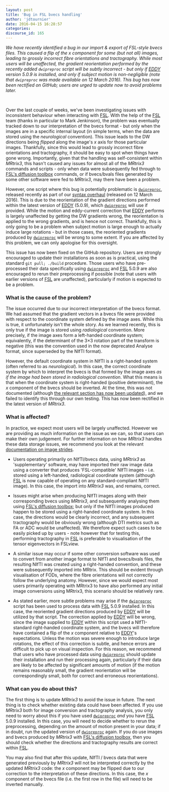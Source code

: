 ```yaml
---
layout: post
title: 'Bug in FSL bvecs handling'
author: 'jdtournier'
date: 2016-04-15 16:28:57
categories:
discourse_id: 165
---
```

_We have recently identified a bug in our import & export of FSL-style bvecs files. This caused a flip of the x component for some (but not all) images, leading to grossly incorrect fibre orientations and tractography.  While most users will be unaffected, the gradient reorientation performed by the recently added `dwipreproc` script will be subtly incorrect - but only if [EDDY](http://fsl.fmrib.ox.ac.uk/fsl/fslwiki/EDDY) version 5.0.9 is installed, and only if subject motion is non-negligible (note that `dwipreproc` was made available on 12 March 2016).  This bug has now been rectified on GitHub; users are urged to update now to avoid problems later._ 



<br>

Over the last couple of weeks, we've been investigating issues with inconsistent behaviour when interacting with [FSL](http://fsl.fmrib.ox.ac.uk/fsl/fslwiki/FSL). With the help of the [FSL](http://fsl.fmrib.ox.ac.uk/fsl/fslwiki/FSL) team (thanks in particular to Mark Jenkinson), the problem was eventually tracked down to our interpretation of the bvecs format - but only when the images are in a specific internal layout (in simple terms, when the data are stored using the _neurological_ convention). This issue leads to the DW directions being *flipped* along the image's *x* axis for those particular images. Thankfully, since this would lead to grossly incorrect fibre orientations and tractography, it should be easy to spot when things have gone wrong. Importantly, given that the handling was self-consistent within *MRtrix3*, this hasn't caused any issues for almost all of the *MRtrix3* commands and scripts - only when data were subsequently fed through to [FSL's diffusion toolbox](http://fsl.fmrib.ox.ac.uk/fsl/fslwiki/FDT) commands, or if bvecs/bvals files generated by some other software were fed to *MRtrix3*, may there have been a problem.

However, one script where this bug is potentially problematic is [`dwipreproc`](http://userdocs.mrtrix.org/en/latest/getting_started/scripts_list.html#dwipreproc), released recently as part of our [syntax overhaul](http://www.mrtrix.org/2016/03/12/major-update-to-mrtrix3/) (released on 12 March 2016). This is due to the reorientation of the gradient directions performed within the latest version of [EDDY](http://fsl.fmrib.ox.ac.uk/fsl/fslwiki/EDDY) (5.0.9), which [`dwipreproc`](http://userdocs.mrtrix.org/en/latest/getting_started/scripts_list.html#dwipreproc) will use if provided. While the motion and eddy-current correction that [EDDY](http://fsl.fmrib.ox.ac.uk/fsl/fslwiki/EDDY) performs is largely unaffected by getting the DW gradients wrong, the reorientation is applied to the wrong gradients, and is hence not correct. Thankfully, this is only going to be a problem when subject motion is large enough to actually induce large rotations - but in those cases, the reoriented gradients produced by [`dwipreproc`](http://userdocs.mrtrix.org/en/latest/getting_started/scripts_list.html#dwipreproc) will be wrong to some extent. If you are affected by this problem, we can only apologise for this oversight.

This issue has now been fixed on the GitHub repository. Users are strongly encouraged to update their installations as soon as is practical, using the standard `git pull; ./build` procedure. Those users who have pre-processed their data specifically using [`dwipreproc`](http://userdocs.mrtrix.org/en/latest/getting_started/scripts_list.html#dwipreproc) and [FSL](http://fsl.fmrib.ox.ac.uk/fsl/fslwiki/FSL) 5.0.9 are also encouraged to rerun their preprocessing if possible (note that users with earlier versions of [FSL](http://fsl.fmrib.ox.ac.uk/fsl/fslwiki/FSL) are unaffected), particularly if motion is expected to be a problem. 

### What is the cause of the problem?

The issue occurred due to our incorrect interpretation of the bvecs format. We had assumed that the gradient vectors in a bvecs file were provided with respect to the coordinate system defined by the image axes. While this is true, it unfortunately isn't the whole story. As we learned recently, this is only true if the image is stored using _radiological_ convention. More precisely, if the image axes form a left-handed coordinate system; equivalently, if the determinant of the 3×3 rotation part of the transform is negative (this was the convention used in the now deprecated Analyse format, since superseded by the NIfTI format).

However, the default coordinate system in NIfTI is a right-handed system (often referred to as _neurological_). In this case, the correct coordinate system by which to interpret the bvecs is that formed by the image axes _as if the image had been stored in radiological convention_. What this means is that when the coordinate system is right-handed (positive determinant), the *x* component of the bvecs should be inverted. At the time, this was not documented (although [the relevant section has now been updated](http://fsl.fmrib.ox.ac.uk/fsl/fslwiki/FDT/FAQ#What_conventions_do_the_bvecs_use.3F)), and we failed to identify this through our own testing. This has now been rectified in the latest version of *MRtrix3*.

### What is affected?

In practice, we expect most users will be largely unaffected. However we are providing as much information on the issue as we can, so that users can make their own judgement. For further information on how *MRtrix3* handles these data storage issues, we recommend you look at the relevant [documentation on image strides](http://mrtrix.readthedocs.org/en/latest/getting_started/image_data.html#strides).

* Users operating primarily on NIfTI/bvecs data, using *MRtrix3* as 'supplementary' software, may have imported their raw image data using a converter that produces 'FSL-compatible' NIfTI images - i.e. stored using a left-handed, radiological coordinate system (although [FSL](http://fsl.fmrib.ox.ac.uk/fsl/fslwiki/FSL) is now capable of operating on any standard-compliant NIfTI image). In this case, the import into *MRtrix3* was, and remains, correct.

* Issues might arise when producing NIfTI images along with their corresponding bvecs using *MRtrix3*, and subsequently analysing them using [FSL's diffusion toolbox](http://fsl.fmrib.ox.ac.uk/fsl/fslwiki/FDT); but only if the NIfTI images produced happen to be stored using a right-handed coordinate system. In this case, the directions would be clearly incorrect, and any subsequent tractography would be obviously wrong (although DTI metrics such as FA or ADC would be unaffected). We therefore expect such cases to be easily picked up by users - note however that for testing this, performing tractography in [FSL](http://fsl.fmrib.ox.ac.uk/fsl/fslwiki/FSL) is preferable to visualisation of the tensor eigenvectors in FSLview.

* A similar issue may occur if some other conversion software was used to convert from another image format to NIfTI and bvecs/bvals files, the resulting NIfTI was created using a right-handed convention, and these were subsequently imported into MRtrix. This should be evident through visualisation of FODs, where the fibre orientations will not correctly follow the underlying anatomy. However, since we would expect most users primarily operating with MRtrix3 to have also performed any initial image conversions using MRtrix3, this scenario should be relatively rare.

* As stated earlier, more subtle problems may arise if the [`dwipreproc`](http://userdocs.mrtrix.org/en/latest/getting_started/scripts_list.html#dwipreproc) script has been used to process data with [FSL](http://fsl.fmrib.ox.ac.uk/fsl/fslwiki/FSL) 5.0.9 installed. In this case, the reoriented gradient directions produced by [EDDY](http://fsl.fmrib.ox.ac.uk/fsl/fslwiki/EDDY) will be utilized by that script. The correction applied by [EDDY](http://fsl.fmrib.ox.ac.uk/fsl/fslwiki/EDDY) will be wrong, since the image supplied to [EDDY](http://fsl.fmrib.ox.ac.uk/fsl/fslwiki/EDDY) within this script used a NIfTI-standard right-handed coordinate system, and the bvecs will therefore have contained a flip of the *x* component relative to [EDDY](http://fsl.fmrib.ox.ac.uk/fsl/fslwiki/EDDY)'s expectations. Unless the motion was severe enough to introduce large rotations, the effect of this correction is subtle, and hence errors are difficult to pick up on visual inspection. For this reason, we recommend that users who have processed data using [`dwipreproc`](http://userdocs.mrtrix.org/en/latest/getting_started/scripts_list.html#dwipreproc) should update their installation and run their processing again, particularly if their data are likely to be affected by significant amounts of motion (if the motion remains reasonably small, the gradient reorientation will be correspondingly small, both for correct and erroneous reorientations). 

### What can you do about this?

The first thing is to update *MRtrix3* to avoid the issue in future. The next thing is to check whether existing data could have been affected. If you use *MRtrix3* both for image conversion and tractography analysis, you only need to worry about this if you have used [`dwipreproc`](http://userdocs.mrtrix.org/en/latest/getting_started/scripts_list.html#dwipreproc) _and_ you have [FSL](http://fsl.fmrib.ox.ac.uk/fsl/fslwiki/FSL) 5.0.9 installed. In this case, you will need to decide whether to rerun the preprocessing, depending on the amount of motion present in your data; if in doubt, run the updated version of [`dwipreproc`](http://userdocs.mrtrix.org/en/latest/getting_started/scripts_list.html#dwipreproc) again. If you do use images and bvecs produced by *MRtrix3* with [FSL's diffusion toolbox](http://fsl.fmrib.ox.ac.uk/fsl/fslwiki/FDT), then you should check whether the directions and tractography results are correct within [FSL](http://fsl.fmrib.ox.ac.uk/fsl/fslwiki/FSL). 

You may also find that after this update, NIfTI / bvecs data that were generated previously by *MRtrix3* will not be interpreted correctly by the updated *MRtrix3* code: the *x* component may be flipped due to our correction to the interpretation of these directions. In this case, the *x* component of the bvecs file (i.e. the first row in the file) will need to be inverted manually.
            